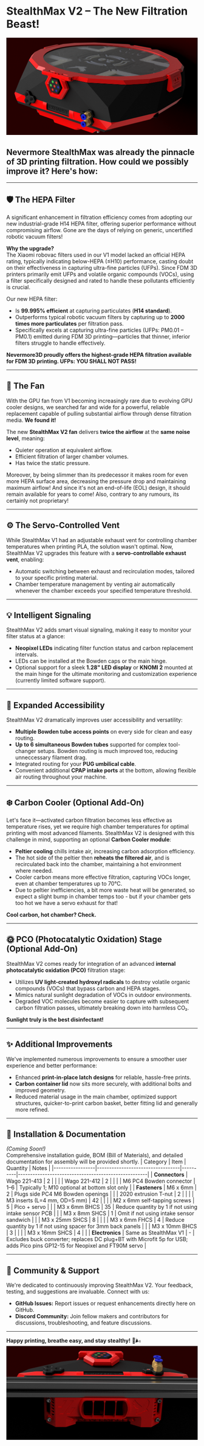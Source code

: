 # StealthMax V2 – The New Filtration Beast!
![StealthMax V2](./Printable_Files/Stealthmax_V2.png)
## Nevermore StealthMax was already the pinnacle of 3D printing filtration. How could we possibly improve it? Here's how:

---


## 🛡️ **The HEPA Filter**

A significant enhancement in filtration efficiency comes from adopting our new industrial-grade H14 HEPA filter, offering superior performance without compromising airflow. Gone are the days of relying on generic, uncertified robotic vacuum filters!

**Why the upgrade?**  
The Xiaomi robovac filters used in our V1 model lacked an official HEPA rating, typically indicating below-HEPA (≤H10) performance, casting doubt on their effectiveness in capturing ultra-fine particles (UFPs). Since FDM 3D printers primarily emit UFPs and volatile organic compounds (VOCs), using a filter specifically designed and rated to handle these pollutants efficiently is crucial.

Our new HEPA filter:
- Is **99.995% efficient** at capturing particulates (**H14 standard**).
- Outperforms typical robotic vacuum filters by capturing up to **2000 times more particulates** per filtration pass.
- Specifically excels at capturing ultra-fine particles (UFPs: PM0.01 – PM0.1) emitted during FDM 3D printing—particles that thinner, inferior filters struggle to handle effectively.

**Nevermore3D proudly offers the highest-grade HEPA filtration available for FDM 3D printing. UFPs: YOU SHALL NOT PASS!**

---
## 🚀 **The Fan**

With the GPU fan from V1 becoming increasingly rare due to evolving GPU cooler designs, we searched far and wide for a powerful, reliable replacement capable of pulling substantial airflow through dense filtration media. **We found it!**

The new **StealthMax V2 fan** delivers **twice the airflow** at the **same noise level**, meaning:
- Quieter operation at equivalent airflow.
- Efficient filtration of larger chamber volumes.
- Has twice the static pressure.

Moreover, by being slimmer than its predecessor it makes room for even more HEPA surface area, decreasing the pressure drop and maintaining maximum airflow! And since it's not an end-of-life (EOL) design, it should remain available for years to come! Also, contrary to any rumours, its certainly not proprietary!

---

## ⚙️ **The Servo-Controlled Vent**

While StealthMax V1 had an adjustable exhaust vent for controlling chamber temperatures when printing PLA, the solution wasn't optimal. Now, StealthMax V2 upgrades this feature with a **servo-controllable exhaust vent**, enabling:

- Automatic switching between exhaust and recirculation modes, tailored to your specific printing material.
- Chamber temperature management by venting air automatically whenever the chamber exceeds your specified temperature threshold.

---

## 💡 **Intelligent Signaling**

StealthMax V2 adds smart visual signaling, making it easy to monitor your filter status at a glance:

- **Neopixel LEDs** indicating filter function status and carbon replacement intervals.
- LEDs can be installed at the Bowden caps or the main hinge.
- Optional support for a sleek **1.28" LED display** or **KNOMI 2** mounted at the main hinge for the ultimate monitoring and customization experience (currently limited software support).

---

## 🔌 **Expanded Accessibility**

StealthMax V2 dramatically improves user accessibility and versatility:

- **Multiple Bowden tube access points** on every side for clean and easy routing.
- **Up to 6 simultaneous Bowden tubes** supported for complex tool-changer setups. Bowden routing is much improved too, reducing unneccessary filament drag.
- Integrated routing for your **PUG umbilical cable**.
- Convenient additional **CPAP intake ports** at the bottom, allowing flexible air routing throughout your machine.

---

## ❄️ **Carbon Cooler (Optional Add-On)**

Let's face it—activated carbon filtration becomes less effective as temperature rises, yet we require high chamber temperatures for optimal printing with most advanced filaments. StealthMax V2 is designed with this challenge in mind, supporting an optional **Carbon Cooler module**:

- **Peltier cooling** chills intake air, increasing carbon adsorption efficiency.
- The hot side of the peltier then **reheats the filtered air**, and is recirculated back into the chamber, maintaining a hot environment where needed.
- Cooler carbon means more effective filtration, capturing VOCs longer, even at chamber temperatures up to 70°C.
- Due to peltier inefficiencies, a bit more waste heat will be generated, so expect a slight bump in chamber temps too - but if your chamber gets too hot we have a servo exhaust for that!

**Cool carbon, hot chamber? Check.**

---

## 🌞 **PCO (Photocatalytic Oxidation) Stage (Optional Add-On)**

StealthMax V2 comes ready for integration of an advanced **internal photocatalytic oxidation (PCO)** filtration stage:

- Utilizes **UV light-created hydroxyl radicals** to destroy volatile organic compounds (VOCs) that bypass carbon and HEPA stages.
- Mimics natural sunlight degradation of VOCs in outdoor environments.
- Degraded VOC molecules become easier to capture with subsequent carbon filtration passes, ultimately breaking down into harmless CO₂.

**Sunlight truly is the best disinfectant!**

---

## ✨ **Additional Improvements**

We've implemented numerous improvements to ensure a smoother user experience and better performance:

- Enhanced **print-in-place latch designs** for reliable, hassle-free prints.
- **Carbon container lid** now sits more securely, with additional bolts and improved geometry.
- Reduced material usage in the main chamber, optimized support structures, quicker-to-print carbon basket, better fitting lid and generally more refined.

---

## 🚧 **Installation & Documentation**

*(Coming Soon!)*  
Comprehensive installation guide, BOM (Bill of Materials), and detailed documentation for assembly will be provided shortly.
| Category        | Item                             | Quantity | Notes                                               |
|-----------------|----------------------------------|----------|-----------------------------------------------------|
| **Connectors**  | Wago 221-413                     | 2        |                                                     |
|                 | Wago 221-412                     | 2        |                                                     |
|                 | M6 PC4 Bowden connector          | 1–6      | Typically 1; M10 optional at bottom slot only       |
| **Fasteners**   | M6 x 6mm                         | 2        | Plugs side PC4 M6 Bowden openings                   |
|                 | 2020 extrusion T-nut             | 2        |                                                     |
|                 | M3 inserts (L=4 mm, OD=5 mm)     | 42       |                                                     |
|                 | M2 x 6mm self-tapping screws     | 5        | Pico + servo                                        |
|                 | M3 x 6mm BHCS                    | 35       | Reduce quantity by 1 if not using intake sensor PCB |
|                 | M3 x 8mm SHCS                    | 1        | Omit if not using intake sensor sandwich            |
|                 | M3 x 25mm SHCS                   | 8        |                                                     |
|                 | M3 x 6mm FHCS                    | 4        | Reduce quantity by 1 if not using spacer for 3mm back panels |
|                 | M3 x 10mm BHCS                   | 3        |                                                     |
|                 | M3 x 16mm SHCS                   | 4        |                                                     |
| **Electronics** | Same as StealthMax V1            | -        | Excludes buck converter; replaces DC plug+BT with Microfit 5p for USB; adds Pico pins GP12-15 for Neopixel and FT90M servo |



---

## 📢 **Community & Support**

We're dedicated to continuously improving StealthMax V2. Your feedback, testing, and suggestions are invaluable. Connect with us:

- **GitHub Issues:** Report issues or request enhancements directly here on GitHub.
- **Discord Community:** Join fellow makers and contributors for discussions, troubleshooting, and feature discussions.

---

**Happy printing, breathe easy, and stay stealthy!** 🚀🌬️
![StealthMax V2 Mount](./Printable_Files/Stealthmax_V2_Mount.png)
